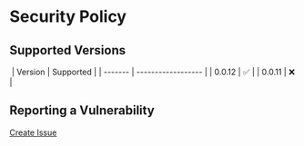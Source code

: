 # Security Policy

## Supported Versions

​
| Version | Supported |
| ------- | ------------------ |
| 0.0.12 | :white_check_mark: |
| 0.0.11 | :x: |
​

## Reporting a Vulnerability

[Create Issue](https://github.com/gregoranders/typescript-react-electron-starter/issues/new?labels=bug&template=bug_report.md&title=Security+Issue)
